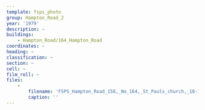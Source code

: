 ```yaml
---
template: fsps_photo
group: Hampton_Road_2
year: '1979'
description: ~
buildings:
    - Hampton_Road/164_Hampton_Road
coordinates: ~
heading: ~
classification: ~
section: ~
cell: ~
film_roll: ~
files:
    -
        filename: 'FSPS_Hampton_Road_158,_No_164,_St_Pauls_church,_18-1-A,_1979.png'
        caption: ''
---
```

